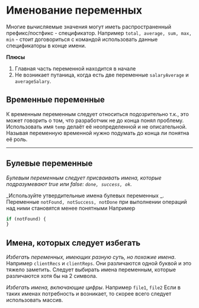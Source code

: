 # Именование переменных

Многие вычисляемые значения могут иметь распространенный префикс/постфикс - спецификатор.
Например `total, average, sum, max, min` - стоит договориться с командой использовать данные спецификаторы в конце имени.

**Плюсы**

1. Главная часть переменной находится в начале
2. Не возникает путаница, когда есть две переменные `salaryAverage` и `averageSalary`.

## Временные переменные

К временным переменным следует относиться подозрительно т.к., это может говорить о том, что разработчик не до конца понял проблему.
Использовать имя `temp` делаёт её неопределенной и не описательной.
Называя переменную временной нужно подумать до конца ли понятна её роль.

---

## Булевые переменные

_Булевым переменным следует присваивать имена, которые подразумевают true или false: `done, success, ok`._

_Используйте утвердительные имена булевых переменных _.
Переменные `notFound, notSuccess, notDone` при выполнении операций над ними становятся менее понятными
Например

```typescript
if (notFound) {
}
```

## Имена, которых следует избегать

_Избегать переменных, имеющих разную суть, но похожие имена_.
Например `clientRecs` и `clientReps`. Они различаются одной буквой и это тяжело заметить.
Следует выбирать имена переменным, которые различаются хотя бы на 2 символа.

_Избегать имена, включающие цифры_.
Например `file1`, `file2`
Если в таких именах потребность и возникает, то скорее всего следует использовать массив.
